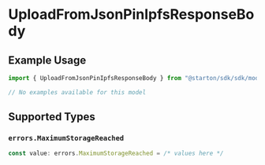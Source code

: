 # UploadFromJsonPinIpfsResponseBody

## Example Usage

```typescript
import { UploadFromJsonPinIpfsResponseBody } from "@starton/sdk/sdk/models/errors";

// No examples available for this model
```

## Supported Types

### `errors.MaximumStorageReached`

```typescript
const value: errors.MaximumStorageReached = /* values here */
```

